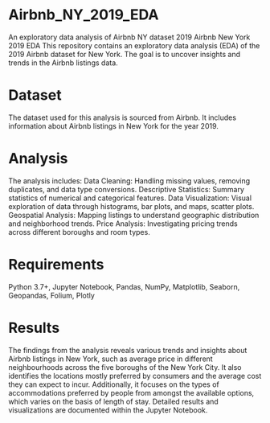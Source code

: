 # Airbnb_NY_2019_EDA
An exploratory data analysis of Airbnb NY dataset 2019
Airbnb New York 2019 EDA
This repository contains an exploratory data analysis (EDA) of the 2019 Airbnb dataset for New York. The goal is to uncover insights and trends in the Airbnb listings data.

# Dataset
The dataset used for this analysis is sourced from Airbnb. It includes information about Airbnb listings in New York for the year 2019.


# Analysis
The analysis includes:
Data Cleaning: Handling missing values, removing duplicates, and data type conversions.
Descriptive Statistics: Summary statistics of numerical and categorical features.
Data Visualization: Visual exploration of data through histograms, bar plots, and maps, scatter plots.
Geospatial Analysis: Mapping listings to understand geographic distribution and neighborhood trends.
Price Analysis: Investigating pricing trends across different boroughs and room types.

# Requirements
Python 3.7+,
Jupyter Notebook,
Pandas,
NumPy,
Matplotlib,
Seaborn,
Geopandas,
Folium,
Plotly

# Results
The findings from the analysis reveals various trends and insights about Airbnb listings in New York, such as average price in different neighbourhoods across the five boroughs of the New York City. It also identifies the locations mostly preferred by consumers and the average cost they can expect to incur. Additionally, it focuses on the types of accommodations preferred by people from amongst the available options, which varies on the basis of length of stay. Detailed results and visualizations are documented within the Jupyter Notebook.
